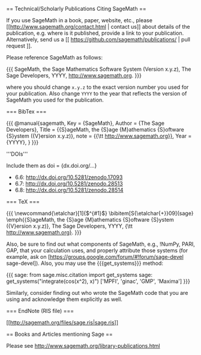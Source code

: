 == Technical/Scholarly Publications Citing SageMath ==

If you use SageMath in a book, paper, website, etc., please [[http://www.sagemath.org/contact.html | contact us]] about details of the publication, e.g. where is it published, provide a link to your publication. Alternatively, send us a [[ https://github.com/sagemath/publications/ | pull request ]].

Please reference SageMath as follows:

{{{
SageMath, the Sage Mathematics Software System (Version x.y.z),
   The Sage Developers, YYYY, http://www.sagemath.org.
}}}

where you should change `x.y.z` to the exact version number you used for your publication. Also change `YYYY` to the year that reflects the version of SageMath you used for the publication. 

=== BibTex ===

{{{
@manual{sagemath,
  Key          = {SageMath},
  Author       = {The Sage Developers},
  Title        = {{S}ageMath, the {S}age {M}athematics {S}oftware {S}ystem ({V}ersion x.y.z)},
  note         = {{\tt http://www.sagemath.org}},
  Year         = {YYYY},
}
}}}

'''DOIs'''

Include them as doi = {dx.doi.org/...}

 * 6.6: http://dx.doi.org/10.5281/zenodo.17093
 * 6.7: http://dx.doi.org/10.5281/zenodo.28513
 * 6.8: http://dx.doi.org/10.5281/zenodo.28514

=== TeX ===

{{{
\newcommand{\etalchar}[1]{$^{#1}$}
\bibitem[S{\etalchar{+}}09]{sage}
\emph{{S}ageMath, the {S}age {M}athematics {S}oftware {S}ystem ({V}ersion
  x.y.z)}, The Sage Developers, YYYY, {\tt http://www.sagemath.org}.
}}}

Also, be sure to find out what components of SageMath, e.g., !NumPy, PARI, GAP, that your calculation uses, and properly attribute those systems (for example, ask on [https://groups.google.com/forum/#!forum/sage-devel sage-devel]). Also, you may use the {{{get_systems}}} method:

{{{
sage: from sage.misc.citation import get_systems
sage: get_systems("integrate(cos(x^2), x)")
['MPFI', 'ginac', 'GMP', 'Maxima']
}}}

Similarly, consider finding out who wrote the SageMath code that you are using and acknowledge them explicitly as well.


=== EndNote (RIS file) ===

[[http://sagemath.org/files/sage.ris|sage.ris]]

== Books and Articles mentioning Sage ==

Please see http://www.sagemath.org/library-publications.html
